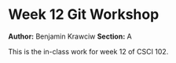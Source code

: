 # Week 12 Git Workshop
**Author:** Benjamin Krawciw
**Section:** A

This is the in-class work for week 12 of CSCI 102.